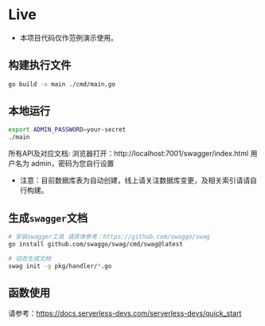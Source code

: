 # Live
* 本项目代码仅作范例演示使用。

## 构建执行文件
```bash
go build -o main ./cmd/main.go
```

## 本地运行
```bash
export ADMIN_PASSWORD=your-secret
./main
```
所有API及对应文档:
浏览器打开：http://localhost:7001/swagger/index.html
用户名为 admin，密码为您自行设置

* 注意：目前数据库表为自动创建，线上请关注数据库变更，及相关索引请请自行构建。


## 生成`swagger`文档

```bash
# 安装swagger工具 请具体参考：https://github.com/swaggo/swag
go install github.com/swaggo/swag/cmd/swag@latest

# 动态生成文档
swag init -g pkg/handler/*.go
```

## 函数使用
请参考：https://docs.serverless-devs.com/serverless-devs/quick_start
